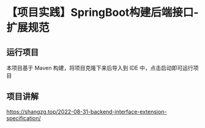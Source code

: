 # 【项目实践】SpringBoot构建后端接口-扩展规范

## 运行项目

本项目基于 Maven 构建，将项目克隆下来后导入到 IDE 中，点击启动即可运行项目

## 项目讲解

https://shangzg.top/2022-08-31-backend-interface-extension-specification/
